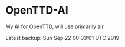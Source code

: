 # OpenTTD-AI
My AI for OpenTTD, will use primarily air

Latest backup: Sun Sep 22 00:03:01 UTC 2019
